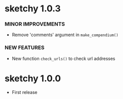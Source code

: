 sketchy 1.0.3
=========================

### MINOR IMPROVEMENTS

* Remove 'comments' argument in `make_compendium()`

### NEW FEATURES

* New function `check_urls()` to check url addresses

sketchy 1.0.0
=========================

* First release
